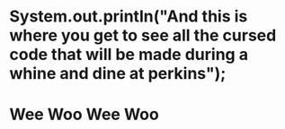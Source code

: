 # System.out.println("And this is where you get to see all the cursed code that will be made during a whine and dine at perkins");


# Wee Woo Wee Woo
